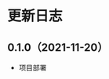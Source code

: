 # 更新日志

## 0.1.0（2021-11-20）

- 项目部署

<!-- ## 0.5.1（2021-09-26）

- 修复：修复 table 高度自适应外部，内部自动滚动的 bug。

## 0.5.0（2021-08-24）

- 优化：优化组件打包后的资源大小。

## 0.4.7（2021-08-05）

- 修复：修复因`vue`版本差异导致 ts 声明不生效 bug。

## 0.4.5（2021-08-05）

- 修复：修复`lib/utils`下文件找不到的 bug。

## 0.4.4（2021-08-05）

**GridLayout**

- 优化：优化了`<ep-grid-item>`组件样式。

**全局**

- 优化：优化了组件的 ts 声明。

## 0.4.3（2021-08-02）

**GridLayout**

- 新增：新增了`<ep-grid-layout>`和`<ep-grid-item>`网格布局组件。

## 0.4.2（2021-07-31）

**FullScreen**

- 修复：修复了`<ep-full-screen>`组件销毁时，解绑事件失败的 bug。

## 0.4.1（2021-07-29）

**InputNumber**

- 新增：自定义前置和后置。
- 优化：v-model 绑定值为 null 时，输入框为空，当使用控制按钮或键盘进行增减时，按起始值为 0 进行计算。
- 优化：控制器、自定义头部及尾部、自定义前置及后置混合使用时组件布局的优化。

**Timeline**

- 优化：幽灵节点参与排序，幽灵节点轴线样式变更。 -->
